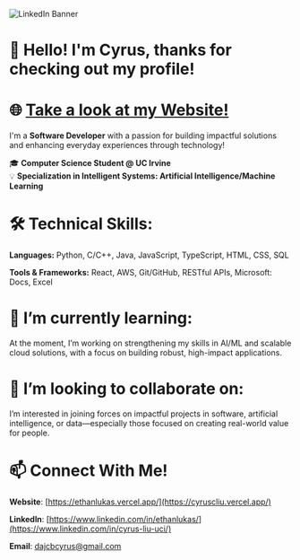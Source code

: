 ![LinkedIn Banner]()

# 👋 Hello! I'm Cyrus, thanks for checking out my profile!

# **🌐 [Take a look at my Website!](https://cyruscliu.vercel.app/)**

I'm a **Software Developer** with a passion for building impactful solutions and enhancing everyday experiences through technology!

🎓 **Computer Science Student @ UC Irvine**  
💡 **Specialization in Intelligent Systems: Artificial Intelligence/Machine Learning**  

# 🛠 Technical Skills:
**Languages:** Python, C/C++, Java, JavaScript, TypeScript, HTML, CSS, SQL

**Tools & Frameworks:** React, AWS, Git/GitHub, RESTful APIs, Microsoft: Docs, Excel

# 🌱 I’m currently learning:
At the moment, I’m working on strengthening my skills in AI/ML and scalable cloud solutions, with a focus on building robust, high-impact applications.

# 👯 I’m looking to collaborate on:
I’m interested in joining forces on impactful projects in software, artificial intelligence, or data—especially those focused on creating real-world value for people.

# 📫 Connect With Me!
**Website**: [https://ethanlukas.vercel.app/](https://cyruscliu.vercel.app/)

**LinkedIn**: [https://www.linkedin.com/in/ethanlukas/](https://www.linkedin.com/in/cyrus-liu-uci/)

**Email**: [dajcbcyrus@gmail.com](mailto:dajcbcyrus@gmail.com)
